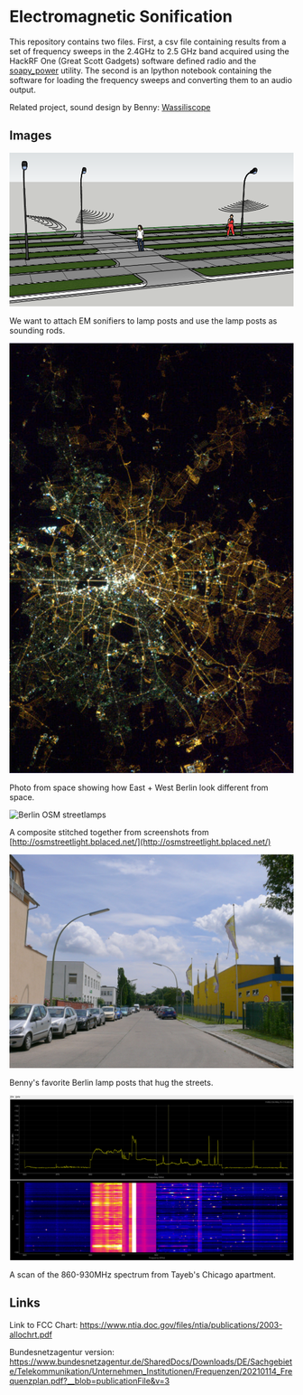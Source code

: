 # Electromagnetic Sonification

This repository contains two files. First, a csv file containing results from a set of frequency sweeps in the 2.4GHz to 2.5 GHz band acquired using the HackRF One (Great Scott Gadgets) software defined radio and the [soapy_power](https://github.com/xmikos/soapy_power) utility. The second is an Ipython notebook containing the software for loading the frequency sweeps and converting them to an audio output.

Related project, sound design by Benny: [Wassiliscope](https://superduperstudio.co/wassiliscope-portfolio)

## Images

![Sonification Box Scene](images/sonification-box-scene.png)

We want to attach EM sonifiers to lamp posts and use the lamp posts as sounding rods.

![Berlin lights from space](images/berlin-from-satellite.jpeg)

Photo from space showing how East + West Berlin look different from space.

![Berlin OSM streetlamps](images/berlin-osm-streetlamps.png)

A composite stitched together from screenshots from [http://osmstreetlight.bplaced.net/](http://osmstreetlight.bplaced.net/)

![Favorite Berlin streetlamps](images/Spandau_Am_Oberhafen.jpeg)

Benny's favorite Berlin lamp posts that hug the streets.

![Spectrum scan](images/spectrum-scan-860-930MHz.png)

A scan of the 860-930MHz spectrum from Tayeb's Chicago apartment.

## Links

Link to FCC Chart: https://www.ntia.doc.gov/files/ntia/publications/2003-allochrt.pdf

Bundesnetzagentur version:
https://www.bundesnetzagentur.de/SharedDocs/Downloads/DE/Sachgebiete/Telekommunikation/Unternehmen_Institutionen/Frequenzen/20210114_Frequenzplan.pdf?__blob=publicationFile&v=3
